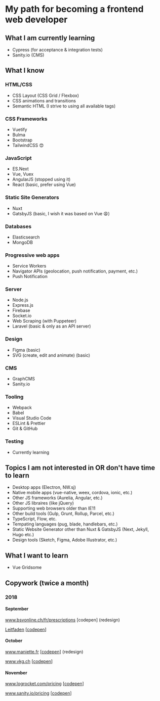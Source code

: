 # My path for becoming a frontend web developer

## What I am currently learning
- Cypress (for acceptance & integration tests)
- Sanity.io (CMS)

## What I know

### HTML/CSS
- CSS Layout (CSS Grid / Flexbox)
- CSS animations and transitions
- Semantic HTML (I strive to using all available tags)

### CSS Frameworks
- Vuetify
- Bulma
- Bootstrap
- TailwindCSS :heart_eyes:

### JavaScript
- ES.Next
- Vue, Vuex
- AngularJS (stopped using it)
- React (basic, prefer using Vue)

### Static Site Generators
- Nuxt
- GatsbyJS (basic, I wish it was based on Vue :weary:)

### Databases
- Elasticsearch
- MongoDB

### Progressive web apps
- Service Workers
- Navigator APIs (geolocation, push notification, payment, etc.)
- Push Notification

### Server
- Node.js
- Express.js
- Firebase
- Socket.io
- Web Scraping (with Puppeteer)
- Laravel (basic & only as an API server)

### Design
- Figma (basic)
- SVG (create, edit and animate) (basic)

### CMS
- GraphCMS
- Sanity.io

### Tooling
- Webpack
- Babel
- Visual Studio Code
- ESLint & Prettier
- Git & GitHub

### Testing
- Currently learning

## Topics I am not interested in OR don't have time to learn
- Desktop apps (Electron, NW.sj)
- Native mobile apps (vue-native, weex, cordova, ionic, etc.)
- Other JS frameworks (Aurelia, Angular, etc.)
- Other JS libraires (like jQuery)
- Supporting web browsers older than IE11
- Other build tools (Gulp, Grunt, Rollup, Parcel, etc.)
- TypeScript, Flow, etc.
- Tempating languages (pug, blade, handlebars, etc.)
- Static Website Generator other than Nuxt & GatsbyJS (Next, Jekyll, Hugo etc.)
- Design tools (Sketch, Figma, Adobe Illustrator, etc.)

## What I want to learn
- Vue Gridsome


## Copywork (twice a month)

### 2018

#### September

www.bsvonline.ch/fr/prescriptions [codepen] (redesign)

[Leitfaden](https://res.cloudinary.com/infonuagique/image/upload/v1541435068/copywork/Leitfaden_f%C3%BCr_erfolgreiches_%C3%9Cbersetzenlassen_V2.pdf) [[codepen](https://codepen.io/mornir0/full/vVKzqW/)]

#### October
www.maniette.fr [[codepen](https://codepen.io/mornir0/full/qJzoxN/)] (redesign)

www.vkg.ch [[codepen](https://codepen.io/mornir0/full/wYdwvo/)]


#### November
www.logrocket.com/pricing [[codepen](https://codepen.io/mornir0/full/xyMPYj/)]

www.sanity.io/pricing [[codepen](https://codepen.io/mornir0/full/OaNVeQ/)]
